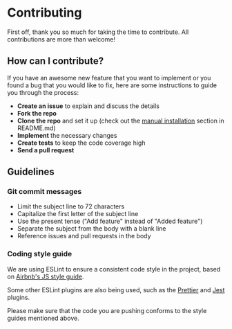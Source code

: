# Contributing

First off, thank you so much for taking the time to contribute. All contributions are more than welcome!

## How can I contribute?

If you have an awesome new feature that you want to implement or you found a bug that you would like to fix, here are some instructions to guide you through the process:

- **Create an issue** to explain and discuss the details
- **Fork the repo**
- **Clone the repo** and set it up (check out the [manual installation](https://github.com/voidchef/node-scaffold.git#manual-installation) section in README.md)
- **Implement** the necessary changes
- **Create tests** to keep the code coverage high
- **Send a pull request**

## Guidelines

### Git commit messages

- Limit the subject line to 72 characters
- Capitalize the first letter of the subject line
- Use the present tense ("Add feature" instead of "Added feature")
- Separate the subject from the body with a blank line
- Reference issues and pull requests in the body

### Coding style guide

We are using ESLint to ensure a consistent code style in the project, based on [Airbnb's JS style guide](https://github.com/airbnb/javascript/tree/master/packages/eslint-config-airbnb-base).

Some other ESLint plugins are also being used, such as the [Prettier](https://github.com/prettier/eslint-plugin-prettier) and [Jest](https://github.com/jest-community/eslint-plugin-jest) plugins.

Please make sure that the code you are pushing conforms to the style guides mentioned above.
